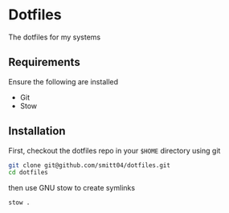 # Dotfiles

The dotfiles for my systems

## Requirements

Ensure the following are installed

- Git
- Stow

## Installation

First, checkout the dotfiles repo in your `$HOME` directory using git

```sh
git clone git@github.com/smitt04/dotfiles.git
cd dotfiles
```

then use GNU stow to create symlinks

```sh
stow .
```
